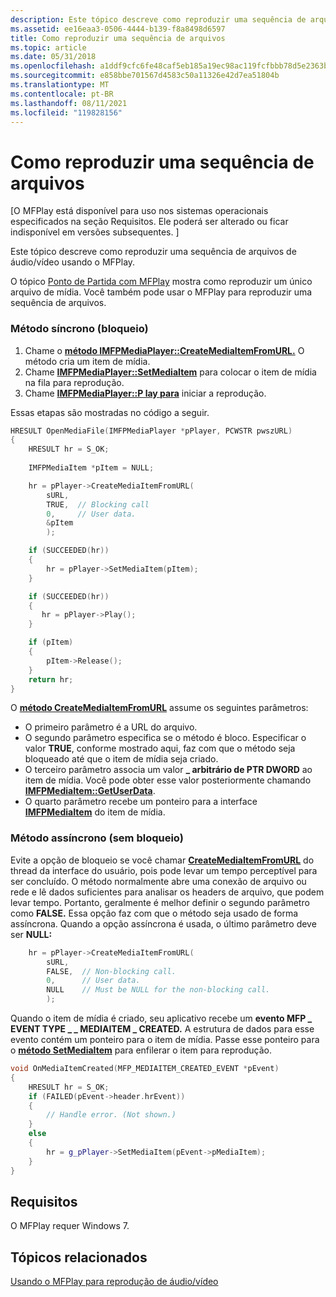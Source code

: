 ```yaml
---
description: Este tópico descreve como reproduzir uma sequência de arquivos de áudio/vídeo usando o MFPlay.
ms.assetid: ee16eaa3-0506-4444-b139-f8a8498d6597
title: Como reproduzir uma sequência de arquivos
ms.topic: article
ms.date: 05/31/2018
ms.openlocfilehash: a1ddf9cfc6fe48caf5eb185a19ec98ac119fcfbbb78d5e2363bd2db9607a4875
ms.sourcegitcommit: e858bbe701567d4583c50a11326e42d7ea51804b
ms.translationtype: MT
ms.contentlocale: pt-BR
ms.lasthandoff: 08/11/2021
ms.locfileid: "119828156"
---
```

# <a name="how-to-play-a-sequence-of-files"></a>Como reproduzir uma sequência de arquivos

\[O MFPlay está disponível para uso nos sistemas operacionais especificados na seção Requisitos. Ele poderá ser alterado ou ficar indisponível em versões subsequentes. \]

Este tópico descreve como reproduzir uma sequência de arquivos de áudio/vídeo usando o MFPlay.


O tópico [Ponto de Partida com MFPlay](getting-started-with-mfplay.md) mostra como reproduzir um único arquivo de mídia. Você também pode usar o MFPlay para reproduzir uma sequência de arquivos.

### <a name="synchronous-blocking-method"></a>Método síncrono (bloqueio)

1.  Chame o [**método IMFPMediaPlayer::CreateMediaItemFromURL.**](/windows/desktop/api/mfplay/nf-mfplay-imfpmediaplayer-createmediaitemfromurl) O método cria um item de mídia.
2.  Chame [**IMFPMediaPlayer::SetMediaItem**](/windows/desktop/api/mfplay/nf-mfplay-imfpmediaplayer-setmediaitem) para colocar o item de mídia na fila para reprodução.
3.  Chame [**IMFPMediaPlayer::P lay para**](/windows/desktop/api/mfplay/nf-mfplay-imfpmediaplayer-play) iniciar a reprodução.

Essas etapas são mostradas no código a seguir.


```C++
HRESULT OpenMediaFile(IMFPMediaPlayer *pPlayer, PCWSTR pwszURL)
{
    HRESULT hr = S_OK;
    
    IMFPMediaItem *pItem = NULL;

    hr = pPlayer->CreateMediaItemFromURL(
        sURL, 
        TRUE,  // Blocking call
        0,     // User data.
        &pItem
        );

    if (SUCCEEDED(hr))
    {
        hr = pPlayer->SetMediaItem(pItem);
    }

    if (SUCCEEDED(hr))
    {
       hr = pPlayer->Play();
    }

    if (pItem)
    {
        pItem->Release();
    }
    return hr;
}
```



O [**método CreateMediaItemFromURL**](/windows/desktop/api/mfplay/nf-mfplay-imfpmediaplayer-createmediaitemfromurl) assume os seguintes parâmetros:

-   O primeiro parâmetro é a URL do arquivo.
-   O segundo parâmetro especifica se o método é bloco. Especificar o valor **TRUE**, conforme mostrado aqui, faz com que o método seja bloqueado até que o item de mídia seja criado.
-   O terceiro parâmetro associa um valor **\_ arbitrário de PTR DWORD** ao item de mídia. Você pode obter esse valor posteriormente chamando [**IMFPMediaItem::GetUserData**](/windows/desktop/api/mfplay/nf-mfplay-imfpmediaitem-getuserdata).
-   O quarto parâmetro recebe um ponteiro para a interface [**IMFPMediaItem**](/windows/desktop/api/mfplay/nn-mfplay-imfpmediaitem) do item de mídia.

### <a name="asynchronous-non-blocking-method"></a>Método assíncrono (sem bloqueio)

Evite a opção de bloqueio se você chamar [**CreateMediaItemFromURL**](/windows/desktop/api/mfplay/nf-mfplay-imfpmediaplayer-createmediaitemfromurl) do thread da interface do usuário, pois pode levar um tempo perceptível para ser concluído. O método normalmente abre uma conexão de arquivo ou rede e lê dados suficientes para analisar os headers de arquivo, que podem levar tempo. Portanto, geralmente é melhor definir o segundo parâmetro como **FALSE.** Essa opção faz com que o método seja usado de forma assíncrona. Quando a opção assíncrona é usada, o último parâmetro deve ser **NULL:**


```C++
    hr = pPlayer->CreateMediaItemFromURL(
        sURL, 
        FALSE,  // Non-blocking call.
        0,      // User data.
        NULL    // Must be NULL for the non-blocking call.
        );
```



Quando o item de mídia é criado, seu aplicativo recebe um **evento MFP \_ EVENT TYPE \_ \_ MEDIAITEM \_ CREATED.** A estrutura de dados para esse evento contém um ponteiro para o item de mídia. Passe esse ponteiro para o [**método SetMediaItem**](/windows/desktop/api/mfplay/nf-mfplay-imfpmediaplayer-setmediaitem) para enfilerar o item para reprodução.


```C++
void OnMediaItemCreated(MFP_MEDIAITEM_CREATED_EVENT *pEvent)
{
    HRESULT hr = S_OK;
    if (FAILED(pEvent->header.hrEvent))
    {
        // Handle error. (Not shown.)
    }
    else
    {
        hr = g_pPlayer->SetMediaItem(pEvent->pMediaItem);
    }
}
```



## <a name="requirements"></a>Requisitos

O MFPlay requer Windows 7.

## <a name="related-topics"></a>Tópicos relacionados

<dl> <dt>

[Usando o MFPlay para reprodução de áudio/vídeo](using-mfplay-for-audio-video-playback.md)
</dt> </dl>

 

 



